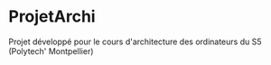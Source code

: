 # ProjetArchi
Projet développé pour le cours d'architecture des ordinateurs du S5 (Polytech' Montpellier)
